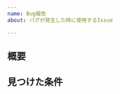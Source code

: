 ```yaml
---
name: Bug報告 
about: バグが発生した時に使用するIssue

---
```


## 概要
<!-- どういった不具合が発生したか？ -->

## 見つけた条件
<!-- 例） -->
<!-- 何で:OSやブラウザを書く -->
<!-- どこで:どの機能を使っていたら発生したか -->
<!-- どうやって:手順を書く -->
